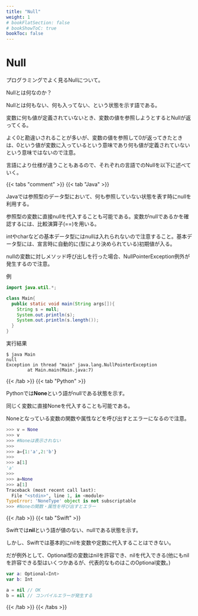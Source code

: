 ```yaml
---
title: "Null"
weight: 1
# bookFlatSection: false
# bookShowToC: true
bookToc: false
---
```


# Null

プログラミングでよく見るNullについて。

Nullとは何なのか？

Nullとは何もない、何も入ってない、という状態を示す語である。

変数に何も値が定義されていないとき、変数の値を参照しようとするとNullが返ってくる。

よく0と勘違いされることが多いが、変数の値を参照して0が返ってきたときは、0という値が変数に入っているという意味であり何も値が定義されていないという意味ではないので注意。

言語により仕様が違うこともあるので、それぞれの言語でのNullを以下に述べていく。

{{< tabs "comment" >}}
{{< tab "Java" >}}

Javaでは参照型のデータ型において、何も参照していない状態を表す時にnullを利用する。

参照型の変数に直接nullを代入することも可能である。変数がnullであるかを確認するには、比較演算子(==)を用いる。

intやcharなどの基本データ型にはnullは入れられないので注意すること。基本データ型には、宣言時に自動的に(型により決められている)初期値が入る。

nullの変数に対しメソッド呼び出しを行った場合、NullPointerException例外が発生するので注意。

例

```java
import java.util.*;

class Main{
  public static void main(String args[]){
    String s = null;
    System.out.println(s);
    System.out.println(s.length());    
  }
}
```

実行結果

```
$ java Main
null
Exception in thread "main" java.lang.NullPointerException
        at Main.main(Main.java:7)
```

{{< /tab >}}
{{< tab "Python" >}}

Pythonでは**None**という語がnullである状態を示す。

同じく変数に直接Noneを代入することも可能である。

Noneとなっている変数の関数や属性などを呼び出すとエラーになるので注意。

```python
>>> v = None
>>> v
>>> #Noneは表示されない
>>> 
>>> a={1:'a',2:'b'}
>>> 
>>> a[1]
'a'
>>> 
>>> a=None
>>> a[1]
Traceback (most recent call last):
  File "<stdin>", line 1, in <module>
TypeError: 'NoneType' object is not subscriptable
>>> #Noneの関数・属性を呼び出すとエラー
```

{{< /tab >}}
{{< tab "Swift" >}}

Swiftでは**nil**という語が値のない、nullである状態を示す。

しかし、Swiftでは基本的にnilを変数や定数に代入することはできない。

だが例外として、Optional<Wrapped>型の変数はnilを許容でき、nilを代入できる(他にもnilを許容できる型はいくつかあるが、代表的なものはこのOptional変数。)

```swift
var a: Optional<Int>
var b: Int

a = nil // OK
b = nil // コンパイルエラーが発生する
```

{{< /tab >}}
{{< /tabs >}}

